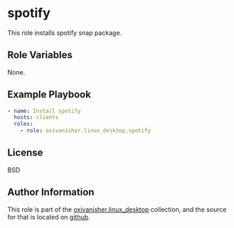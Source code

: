 spotify
=======

This role installs spotify snap package.

Role Variables
--------------

None.

Example Playbook
----------------
```yaml
- name: Install spotify
  hosts: clients
  roles:
    - role: oxivanisher.linux_desktop.spotify
```

License
-------

BSD

Author Information
------------------

This role is part of the [oxivanisher.linux_desktop](https://galaxy.ansible.com/ui/repo/published/oxivanisher/linux_desktop/) collection, and the source for that is located on [github](https://github.com/oxivanisher/collection-linux_desktop).
